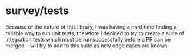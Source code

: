# survey/tests

Because of the nature of this library, I was having a hard time finding a reliable
way to run unit tests, therefore I decided to try to create a suite
of integration tests which must be run successfully before a PR can be merged.
I will try to add to this suite as new edge cases are known.
